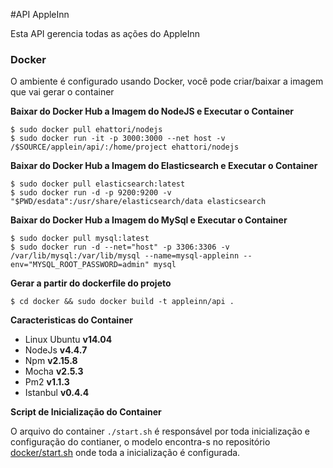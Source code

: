 #API AppleInn

Esta API gerencia todas as ações do AppleInn

### Docker

O ambiente é configurado usando Docker, você pode criar/baixar a imagem que vai gerar o container

**Baixar do Docker Hub a Imagem do NodeJS e Executar o Container**

    $ sudo docker pull ehattori/nodejs
    $ sudo docker run -it -p 3000:3000 --net host -v /$SOURCE/applein/api/:/home/project ehattori/nodejs

    
**Baixar do Docker Hub a Imagem do Elasticsearch e Executar o Container**

    $ sudo docker pull elasticsearch:latest
    $ sudo docker run -d -p 9200:9200 -v "$PWD/esdata":/usr/share/elasticsearch/data elasticsearch
        
**Baixar do Docker Hub a Imagem do MySql e Executar o Container**

    $ sudo docker pull mysql:latest
    $ sudo docker run -d --net="host" -p 3306:3306 -v /var/lib/mysql:/var/lib/mysql --name=mysql-appleinn --env="MYSQL_ROOT_PASSWORD=admin" mysql
    

**Gerar a partir do dockerfile do projeto**

    $ cd docker && sudo docker build -t appleinn/api .

 
 **Caracteristicas do Container**

 * Linux Ubuntu    **v14.04**
 * NodeJs          **v4.4.7**
 * Npm             **v2.15.8**
 * Mocha           **v2.5.3**
 * Pm2             **v1.1.3**
 * Istanbul        **v0.4.4**
 
**Script de Inicialização do Container**

O arquivo do container `./start.sh` é responsável por toda inicialização e configuração do contianer, o modelo encontra-s no repositório  [docker/start.sh](https://github.com/eHattori/appleinn/blob/master/docker/start.sh) onde toda a inicialização é configurada.



